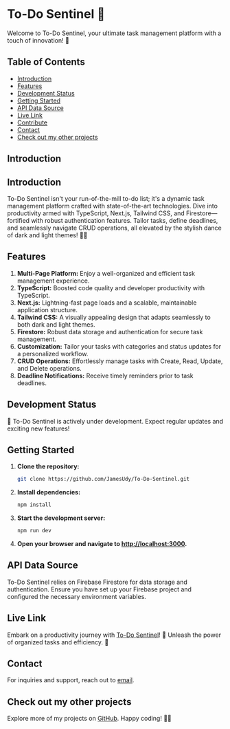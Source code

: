 # To-Do Sentinel 🚀

Welcome to To-Do Sentinel, your ultimate task management platform with a touch of innovation! 📝

## Table of Contents
- [Introduction](#introduction)
- [Features](#features)
- [Development Status](#development-status)
- [Getting Started](#getting-started)
- [API Data Source](#api-data-source)
- [Live Link](#live-link)
- [Contribute](#contribute)
- [Contact](#contact)
- [Check out my other projects](#check-out-my-other-projects)

## Introduction

## Introduction

To-Do Sentinel isn't your run-of-the-mill to-do list; it's a dynamic task management platform crafted with state-of-the-art technologies. Dive into productivity armed with TypeScript, Next.js, Tailwind CSS, and Firestore—fortified with robust authentication features. Tailor tasks, define deadlines, and seamlessly navigate CRUD operations, all elevated by the stylish dance of dark and light themes! 🎨🚀

## Features

1. **Multi-Page Platform:** Enjoy a well-organized and efficient task management experience.
2. **TypeScript:** Boosted code quality and developer productivity with TypeScript.
3. **Next.js:** Lightning-fast page loads and a scalable, maintainable application structure.
4. **Tailwind CSS:** A visually appealing design that adapts seamlessly to both dark and light themes.
5. **Firestore:** Robust data storage and authentication for secure task management.
6. **Customization:** Tailor your tasks with categories and status updates for a personalized workflow.
7. **CRUD Operations:** Effortlessly manage tasks with Create, Read, Update, and Delete operations.
8. **Deadline Notifications:** Receive timely reminders prior to task deadlines.

## Development Status

🚧 To-Do Sentinel is actively under development. Expect regular updates and exciting new features!

## Getting Started

1. **Clone the repository:**
   ```bash
   git clone https://github.com/JamesUdy/To-Do-Sentinel.git
   ```

2. **Install dependencies:**
   ```bash
   npm install
   ```

3. **Start the development server:**
   ```bash
   npm run dev
   ```

4. **Open your browser and navigate to [http://localhost:3000](http://localhost:3000).**

## API Data Source

To-Do Sentinel relies on Firebase Firestore for data storage and authentication. Ensure you have set up your Firebase project and configured the necessary environment variables.

## Live Link

Embark on a productivity journey with [To-Do Sentinel](to-do-sentinel.vercel.app)! 🌟 Unleash the power of organized tasks and efficiency. 🚀

## Contact

For inquiries and support, reach out to [email](udayamvad@gmail.com).

## Check out my other projects

Explore more of my projects on [GitHub](https://github.com/JamesUdy?tab=repositories). Happy coding! 🚀✨